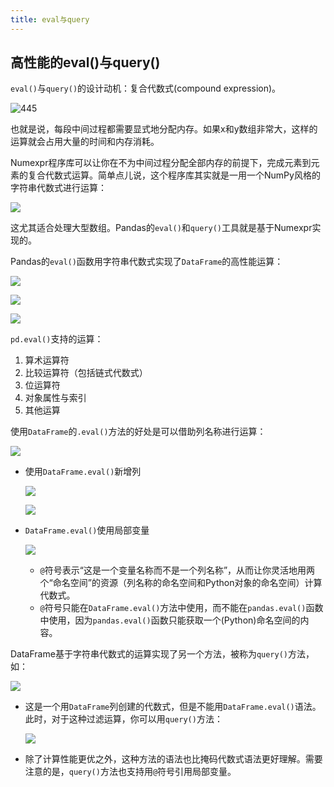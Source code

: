 ```yaml
---
title: eval与query
---
```


## 高性能的eval()与query()

`eval()`与`query()`的设计动机：复合代数式(compound expression)。

![445](https://chua-n.gitee.io/figure-bed/notebook/Python/445.png)

也就是说，每段中间过程都需要显式地分配内存。如果x和y数组非常大，这样的运算就会占用大量的时间和内存消耗。

Numexpr程序库可以让你在不为中间过程分配全部内存的前提下，完成元素到元素的复合代数式运算。简单点儿说，这个程序库其实就是一用一个NumPy风格的字符串代数式进行运算：

![](https://chua-n.gitee.io/figure-bed/notebook/Python/446.png)

这尤其适合处理大型数组。Pandas的`eval()`和`query()`工具就是基于Numexpr实现的。

Pandas的`eval()`函数用字符串代数式实现了`DataFrame`的高性能运算：

![](https://chua-n.gitee.io/figure-bed/notebook/Python/447.png)

![](https://chua-n.gitee.io/figure-bed/notebook/Python/448.png)

![](https://chua-n.gitee.io/figure-bed/notebook/Python/449.png)

`pd.eval()`支持的运算：

1. 算术运算符
2. 比较运算符（包括链式代数式）
3. 位运算符
4. 对象属性与索引
5. 其他运算

使用`DataFrame`的`.eval()`方法的好处是可以借助列名称进行运算：

![](https://chua-n.gitee.io/figure-bed/notebook/Python/450.png)

- 使用`DataFrame.eval()`新增列

    ![](https://chua-n.gitee.io/figure-bed/notebook/Python/451.png)

    ![](https://chua-n.gitee.io/figure-bed/notebook/Python/452.png)

- `DataFrame.eval()`使用局部变量

    ![](https://chua-n.gitee.io/figure-bed/notebook/Python/453.png)

    - `@`符号表示“这是一个变量名称而不是一个列名称”，从而让你灵活地用两个“命名空间”的资源（列名称的命名空间和Python对象的命名空间）计算代数式。
    - `@`符号只能在`DataFrame.eval()`方法中使用，而不能在`pandas.eval()`函数中使用，因为`pandas.eval()`函数只能获取一个(Python)命名空间的内容。

DataFrame基于字符串代数式的运算实现了另一个方法，被称为`query()`方法，如：

![](https://chua-n.gitee.io/figure-bed/notebook/Python/454.png)

- 这是一个用`DataFrame`列创建的代数式，但是不能用`DataFrame.eval()`语法。此时，对于这种过滤运算，你可以用`query()`方法：

    ![](https://chua-n.gitee.io/figure-bed/notebook/Python/455.png)

- 除了计算性能更优之外，这种方法的语法也比掩码代数式语法更好理解。需要注意的是，`query()`方法也支持用`@`符号引用局部变量。